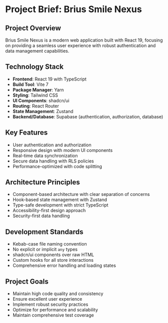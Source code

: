 # Project Brief: Brius Smile Nexus

## Project Overview
Brius Smile Nexus is a modern web application built with React 19, focusing on providing a seamless user experience with robust authentication and data management capabilities.

## Technology Stack
- **Frontend**: React 19 with TypeScript
- **Build Tool**: Vite 7
- **Package Manager**: Yarn
- **Styling**: Tailwind CSS
- **UI Components**: shadcn/ui
- **Routing**: React Router
- **State Management**: Zustand
- **Backend/Database**: Supabase (authentication, authorization, database)

## Key Features
- User authentication and authorization
- Responsive design with modern UI components
- Real-time data synchronization
- Secure data handling with RLS policies
- Performance-optimized with code splitting

## Architecture Principles
- Component-based architecture with clear separation of concerns
- Hook-based state management with Zustand
- Type-safe development with strict TypeScript
- Accessibility-first design approach
- Security-first data handling

## Development Standards
- Kebab-case file naming convention
- No explicit or implicit `any` types
- shadcn/ui components over raw HTML
- Custom hooks for all store interactions
- Comprehensive error handling and loading states

## Project Goals
- Maintain high code quality and consistency
- Ensure excellent user experience
- Implement robust security practices
- Optimize for performance and scalability
- Maintain comprehensive test coverage
